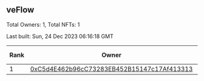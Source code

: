 ## veFlow

Total Owners: 1, Total NFTs: 1

Last built: Sun, 24 Dec 2023 06:16:18 GMT

| Rank | Owner | Voting Power | Influence | NFTs Id |
| --- | --- | --- | --- | --- |
  | 1 | [0xC5d4E462b96cC73283EB452B15147c17Af413313](https://debank.com/profile/0xC5d4E462b96cC73283EB452B15147c17Af413313?chain=canto) | 106,684.282 | 0.03607% | 1 |